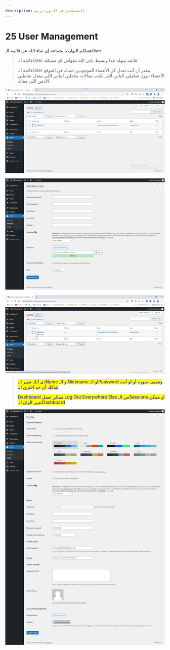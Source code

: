 ```yaml
---
description: المستخدم فى الـوردبريس
---
```


# 25 User Management

هنتلكم النهارده يجماعة إن شاء الله عن قائمة الـUser

> قائمة الـUser قائمة سهلة جدا وبسيط باذن الله مفهاش اى مشكلة

> قائمة الـUser بتقدر أن أنت تعدل كل الأعضاء الموجودين عندك فى الموقع الأعضاء دوول شاملين الناس اللى بكتب مقالات شاملين الناس اللى بتعدل شاملين الأدمن اللى معاك.

![تقدر تضييف User جديد عن طريق Add New](<.gitbook/assets/WordPress - user.png>)

![](<.gitbook/assets/WordPress - user 2.png>)

![تقدر كمان تعمل تعديل على User معين](<.gitbook/assets/WordPress - user 3.png>)

> <mark style="color:blue;">ذى أنك تغيير الـName او الـNickname او الـPassword وتضيف صوره أو لو أنت شاكك أن حد اخترق الـ</mark>
>
> <mark style="color:blue;">Dashboard ممكن تعمل Log Out Everywhere Else من الـSessions او ممكن تغيير الوان الـDashboard</mark>

![](<.gitbook/assets/WordPress - user 4.png>)
